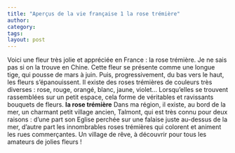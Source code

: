 ```yaml
---
title: "Aperçus de la vie française 1 la rose trémière"
author:
category: 
tags: 
layout: post
---
```

Voici une fleur très jolie et appréciée en France : la rose trémière. Je ne sais pas si on la trouve en Chine. Cette fleur se présente comme une longue tige, qui pousse de mars à juin. Puis, progressivement, du bas vers le haut, les fleurs s’épanouissent. Il existe des roses trémières de couleurs très diverses : rose, rouge, orangé, blanc, jaune, violet… Lorsqu’elles se trouvent rassemblées sur un petit espace, cela forme de véritables et ravissants bouquets de fleurs.
<a href="/node/68"></a><strong>la rose trémière</strong>
Dans ma région, il existe, au bord de la mer, un charmant petit village ancien, Talmont, qui est très connu pour deux raisons : d’une part son Eglise perchée sur une falaise juste au-dessus de la mer, d’autre part les innombrables roses trémières qui colorent et animent les rues commerçantes. Un village de rêve, à découvrir pour tous les amateurs de jolies fleurs !

